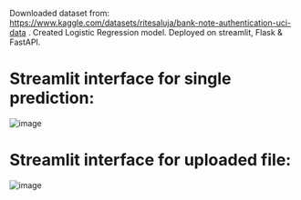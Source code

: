 Downloaded dataset from: https://www.kaggle.com/datasets/ritesaluja/bank-note-authentication-uci-data .
Created Logistic Regression model.
Deployed on streamlit, Flask & FastAPI.

# Streamlit interface for single prediction:
![image](https://github.com/sahilkadu96/Project--Bank-Note-Authentication/assets/106151994/c312d16f-00d3-415b-b09c-97da5a211fbd)

# Streamlit interface for uploaded file:
![image](https://github.com/sahilkadu96/Project--Bank-Note-Authentication/assets/106151994/9038bae0-c170-4645-b1e7-b258d64fe930)
